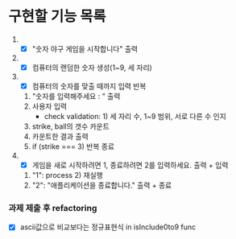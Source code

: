 # 구현할 기능 목록

1. - [x] "숫자 야구 게임을 시작합니다" 출력

2. - [x] 컴퓨터의 랜덤한 숫자 생성(1~9, 세 자리) 

3. - [x] 컴퓨터의 숫자를 맞출 때까지 입력 반복

   1. "숫자를 입력해주세요 : " 출력
   2. 사용자 입력
      - check validation: 1) 세 자리 수, 1~9 범위, 서로 다른 수 인지
   3. strike, ball의 갯수 카운트
   4. 카운트한 결과 출력
   5. if (strike === 3) 반복 종료

4. - [x] 게임을 새로 시작하려면 1, 종료하려면 2를 입력하세요. 출력 + 입력

   1. "1": process 2) 재실행
   2. "2": "애플리케이션을 종료합니다." 출력 + 종료



### 과제 제출 후 refactoring

- [x] ascii값으로 비교보다는 정규표현식 in isInclude0to9 func

